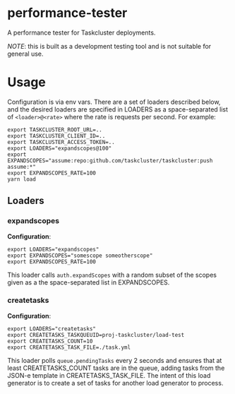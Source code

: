 # performance-tester

A performance tester for Taskcluster deployments.

*NOTE*: this is built as a development testing tool and is not suitable for general use.

# Usage

Configuration is via env vars.
There are a set of loaders described below, and the desired loaders are specified in LOADERS as a space-separated list of `<loader>@<rate>` where the rate is requests per second.
For example:

```shell
export TASKCLUSTER_ROOT_URL=..
export TASKCLUSTER_CLIENT_ID=..
export TASKCLUSTER_ACCESS_TOKEN=..
export LOADERS="expandscopes@100"
export EXPANDSCOPES="assume:repo:github.com/taskcluster/taskcluster:push assume:*"
export EXPANDSCOPES_RATE=100
yarn load
```

## Loaders

### expandscopes

**Configuration**:
```shell
export LOADERS="expandscopes"
export EXPANDSCOPES="somescope someotherscope"
export EXPANDSCOPES_RATE=100
```
This loader calls `auth.expandScopes` with a random subset of the scopes given as a the space-separated list in EXPANDSCOPES.

### createtasks

**Configuration**:
```shell
export LOADERS="createtasks"
export CREATETASKS_TASKQUEUID=proj-taskcluster/load-test
export CREATETASKS_COUNT=10
export CREATETASKS_TASK_FILE=./task.yml
```

This loader polls `queue.pendingTasks` every 2 seconds and ensures that at least CREATETASKS_COUNT tasks are in the queue, adding tasks from the JSON-e template in CREATETASKS_TASK_FILE.
The intent of this load generator is to create a set of tasks for another load generator to process.
